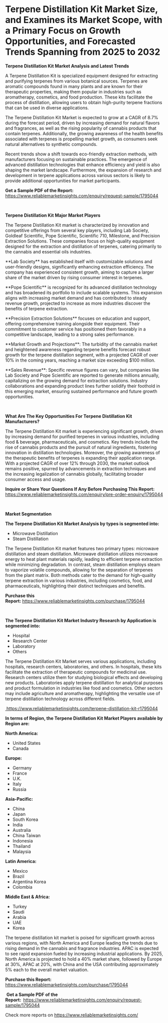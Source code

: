 <p><h1>Terpene Distillation Kit Market Size, and Examines its Market Scope, with a Primary Focus on Growth Opportunities, and Forecasted Trends Spanning from 2025 to 2032</h1></p><p><strong>Terpene Distillation Kit Market Analysis and Latest Trends</strong></p>
<p><p>A Terpene Distillation Kit is specialized equipment designed for extracting and purifying terpenes from various botanical sources. Terpenes are aromatic compounds found in many plants and are known for their therapeutic properties, making them popular in industries such as aromatherapy, cosmetics, and food production. These kits facilitate the process of distillation, allowing users to obtain high-purity terpene fractions that can be used in diverse applications.</p><p>The Terpene Distillation Kit Market is expected to grow at a CAGR of 8.7% during the forecast period, driven by increasing demand for natural flavors and fragrances, as well as the rising popularity of cannabis products that contain terpenes. Additionally, the growing awareness of the health benefits associated with terpenes is propelling market growth, as consumers seek natural alternatives to synthetic compounds. </p><p>Recent trends show a shift towards eco-friendly extraction methods, with manufacturers focusing on sustainable practices. The emergence of advanced distillation technologies that enhance efficiency and yield is also shaping the market landscape. Furthermore, the expansion of research and development in terpene applications across various sectors is likely to provide additional opportunities for market participants.</p></p>
<p><strong>Get a Sample PDF of the Report:&nbsp;</strong> <a href="https://www.reliablemarketinsights.com/enquiry/request-sample/1795044?utm_campaign=2454&utm_medium=2&utm_source=Github&utm_content=ia&utm_term=10042025&utm_id=terpene-distillation-kit">https://www.reliablemarketinsights.com/enquiry/request-sample/1795044</a></p>
<p>&nbsp;</p>
<p><strong>Terpene Distillation Kit Major Market Players</strong></p>
<p><p>The Terpene Distillation Kit market is characterized by innovation and competitive offerings from several key players, including Lab Society, Goldleaf Scientific, Pope Scientific, Scientific 710, Milestone, and Precision Extraction Solutions. These companies focus on high-quality equipment designed for the extraction and distillation of terpenes, catering primarily to the cannabis and essential oils industries.</p><p>**Lab Society** has established itself with customizable solutions and user-friendly designs, significantly enhancing extraction efficiency. The company has experienced consistent growth, aiming to capture a larger share of the market driven by rising consumer interest in terpenes. </p><p>**Pope Scientific** is recognized for its advanced distillation technology and has broadened its portfolio to include scalable systems. This expansion aligns with increasing market demand and has contributed to steady revenue growth, projected to increase as more industries discover the benefits of terpene extraction.</p><p>**Precision Extraction Solutions** focuses on education and support, offering comprehensive training alongside their equipment. Their commitment to customer service has positioned them favorably in a competitive landscape, leading to a strong sales performance.</p><p>**Market Growth and Projections**: The turbidity of the cannabis market and heightened awareness regarding terpene benefits forecast robust growth for the terpene distillation segment, with a projected CAGR of over 10% in the coming years, reaching a market size exceeding $100 million.</p><p>**Sales Revenue**: Specific revenue figures can vary, but companies like Lab Society and Pope Scientific are reported to generate millions annually, capitalizing on the growing demand for extraction solutions. Industry collaborations and expanding product lines further solidify their foothold in this emerging market, ensuring sustained performance and future growth opportunities.</p></p>
<p>&nbsp;</p>
<p><strong>What Are The Key Opportunities For Terpene Distillation Kit Manufacturers?</strong></p>
<p><p>The Terpene Distillation Kit market is experiencing significant growth, driven by increasing demand for purified terpenes in various industries, including food & beverage, pharmaceuticals, and cosmetics. Key trends include the rise of cannabis products and the pursuit of natural ingredients, fostering innovation in distillation technologies. Moreover, the growing awareness of the therapeutic benefits of terpenes is expanding their application range. With a projected CAGR of over 12% through 2030, the market outlook remains positive, spurred by advancements in extraction techniques and the increasing legalization of cannabis globally, facilitating broader consumer access and usage.</p></p>
<p><strong>Inquire or Share Your Questions If Any Before Purchasing This Report:</strong> <a href="https://www.reliablemarketinsights.com/enquiry/pre-order-enquiry/1795044?utm_campaign=2454&utm_medium=2&utm_source=Github&utm_content=ia&utm_term=10042025&utm_id=terpene-distillation-kit">https://www.reliablemarketinsights.com/enquiry/pre-order-enquiry/1795044</a></p>
<p>&nbsp;</p>
<p><strong>Market Segmentation</strong></p>
<p><strong>The Terpene Distillation Kit Market Analysis by types is segmented into:</strong></p>
<p><ul><li>Microwave Distillation</li><li>Steam Distillation</li></ul></p>
<p><p>The Terpene Distillation Kit market features two primary types: microwave distillation and steam distillation. Microwave distillation utilizes microwave energy to heat plant materials rapidly, leading to efficient terpene extraction while minimizing degradation. In contrast, steam distillation employs steam to vaporize volatile compounds, allowing for the separation of terpenes from the plant matrix. Both methods cater to the demand for high-quality terpene extraction in various industries, including cosmetics, food, and pharmaceuticals, highlighting their distinct techniques and benefits.</p></p>
<p><strong>Purchase this Report:&nbsp;</strong><a href="https://www.reliablemarketinsights.com/purchase/1795044?utm_campaign=2454&utm_medium=2&utm_source=Github&utm_content=ia&utm_term=10042025&utm_id=terpene-distillation-kit">https://www.reliablemarketinsights.com/purchase/1795044</a></p>
<p>&nbsp;</p>
<p><strong>The Terpene Distillation Kit Market Industry Research by Application is segmented into:</strong></p>
<p><ul><li>Hospital</li><li>Research Center</li><li>Laboratory</li><li>Others</li></ul></p>
<p><p>The Terpene Distillation Kit Market serves various applications, including hospitals, research centers, laboratories, and others. In hospitals, these kits facilitate the extraction of therapeutic compounds for medicinal use. Research centers utilize them for studying biological effects and developing new products. Laboratories apply terpene distillation for analytical purposes and product formulation in industries like food and cosmetics. Other sectors may include agriculture and aromatherapy, highlighting the versatile use of terpene distillation technology across different fields.</p></p>
<p><a href="https://www.reliablemarketinsights.com/terpene-distillation-kit-r1795044?utm_campaign=2454&utm_medium=2&utm_source=Github&utm_content=ia&utm_term=10042025&utm_id=terpene-distillation-kit">&nbsp;https://www.reliablemarketinsights.com/terpene-distillation-kit-r1795044</a></p>
<p><strong>In terms of Region, the Terpene Distillation Kit Market Players available by Region are:</strong></p>
<p>
    <p> <strong> North America: </strong>
        <ul>
            <li>United States</li>
            <li>Canada</li>
        </ul>
        </p> 
    <p> <strong> Europe: </strong>
        <ul>
            <li>Germany</li>
            <li>France</li>
            <li>U.K.</li>
            <li>Italy</li>
            <li>Russia</li>
        </ul>
        </p> 
    <p> <strong> Asia-Pacific: </strong>
        <ul>
            <li>China</li>
            <li>Japan</li>
            <li>South Korea</li>
            <li>India</li>
            <li>Australia</li>
            <li>China Taiwan</li>
            <li>Indonesia</li>
            <li>Thailand</li>
            <li>Malaysia</li>
        </ul>
        </p> 
    <p> <strong> Latin America: </strong>
        <ul>
            <li>Mexico</li>
            <li>Brazil</li>
            <li>Argentina Korea</li>
            <li>Colombia</li>
        </ul>
        </p> 
    <p> <strong> Middle East & Africa: </strong>
        <ul>
            <li>Turkey</li>
            <li>Saudi</li>
            <li>Arabia</li>
            <li>UAE</li>
            <li>Korea</li>
        </ul>
    </p>
    </p>
<p><p>The terpene distillation kit market is poised for significant growth across various regions, with North America and Europe leading the trends due to rising demand in the cannabis and fragrance industries. APAC is expected to see rapid expansion fueled by increasing industrial applications. By 2025, North America is projected to hold a 40% market share, followed by Europe at 30%, APAC at 20%, with China and the USA contributing approximately 5% each to the overall market valuation.</p></p>
<p><strong>Purchase this Report: </strong><a href="https://www.reliablemarketinsights.com/purchase/1795044?utm_campaign=2454&utm_medium=2&utm_source=Github&utm_content=ia&utm_term=10042025&utm_id=terpene-distillation-kit">https://www.reliablemarketinsights.com/purchase/1795044</a></p>
<p>&nbsp;<strong>Get a Sample PDF of the Report:&nbsp;&nbsp;</strong><a href="https://www.reliablemarketinsights.com/enquiry/request-sample/1795044?utm_campaign=2454&utm_medium=2&utm_source=Github&utm_content=ia&utm_term=10042025&utm_id=terpene-distillation-kit">https://www.reliablemarketinsights.com/enquiry/request-sample/1795044</a></p>
<p><strong></strong></p>
<p>Check more reports on <a href="https://www.reliablemarketinsights.com/?utm_campaign=2454&utm_medium=2&utm_source=Github&utm_content=ia&utm_term=10042025&utm_id=terpene-distillation-kit">https://www.reliablemarketinsights.com/</a></p>